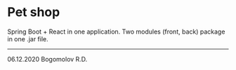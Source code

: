 # Pet shop
Spring Boot + React in one application.
Two modules (front, back) package in one .jar file.

---------
06.12.2020 Bogomolov R.D.
